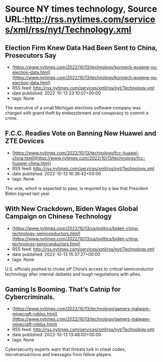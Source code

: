 # Source NY times technology, Source URL:http://rss.nytimes.com/services/xml/rss/nyt/Technology.xml

## Election Firm Knew Data Had Been Sent to China, Prosecutors Say
 - [https://www.nytimes.com/2022/10/13/technology/konnech-eugene-yu-election-data.html](https://www.nytimes.com/2022/10/13/technology/konnech-eugene-yu-election-data.html)
 - RSS feed: http://rss.nytimes.com/services/xml/rss/nyt/Technology.xml
 - date published: 2022-10-13 23:10:07+00:00
 - tags: None

The executive of a small Michigan elections software company was charged with grand theft by embezzlement and conspiracy to commit a crime.

## F.C.C. Readies Vote on Banning New Huawei and ZTE Devices
 - [https://www.nytimes.com/2022/10/13/technology/fcc-huawei-china.html](https://www.nytimes.com/2022/10/13/technology/fcc-huawei-china.html)
 - RSS feed: http://rss.nytimes.com/services/xml/rss/nyt/Technology.xml
 - date published: 2022-10-13 16:38:42+00:00
 - tags: None

The vote, which is expected to pass, is required by a law that President Biden signed last year.

## With New Crackdown, Biden Wages Global Campaign on Chinese Technology
 - [https://www.nytimes.com/2022/10/13/us/politics/biden-china-technology-semiconductors.html](https://www.nytimes.com/2022/10/13/us/politics/biden-china-technology-semiconductors.html)
 - RSS feed: http://rss.nytimes.com/services/xml/rss/nyt/Technology.xml
 - date published: 2022-10-13 15:37:27+00:00
 - tags: None

U.S. officials pushed to choke off China’s access to critical semiconductor technology after internal debates and tough negotiations with allies.

## Gaming Is Booming. That’s Catnip for Cybercriminals.
 - [https://www.nytimes.com/2022/10/13/technology/gamers-malware-minecraft-roblox.html](https://www.nytimes.com/2022/10/13/technology/gamers-malware-minecraft-roblox.html)
 - RSS feed: http://rss.nytimes.com/services/xml/rss/nyt/Technology.xml
 - date published: 2022-10-13 13:48:00+00:00
 - tags: None

Cybersecurity experts warn that threats lurk in cheat codes, microtransactions and messages from fellow players.
